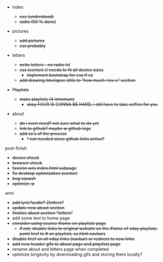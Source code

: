 * index
  * ~~css (understood)~~
  * ~~radio (50 % done)~~

* pictures
  * ~~add pictures~~
  * ~~css probably~~

* letters
  * ~~write letters - no radio lol~~
  * ~~css (center) // needs to fit all device sizes~~
    * ~~implement bootstrap for css if ez~~  
  * ~~add drawing timelapse stills to "how much i luv u" section~~

* ~~Playlists~~
  * ~~make playlists (4 minimum)~~
    * ~~okay FOUR IS GONNA BE HARD, i still have to take selfies for you~~

* about
  * ~~do i even need? not sure what to do yet~~
  *  ~~link to github? maybe w github logo~~
  * ~~add ss's of the process~~
    * ~~^ not needed since github links active?~~

post-finish

- ~~device check~~
- ~~browser check~~
- ~~favicon w/o index.html subpage~~
- ~~fix desktop optimization (center)~~
- ~~bug squash~~
- ~~optimize :p~~

anni
- ~~add lyric?audio? 2letters?~~
- ~~update new about section~~
- ~~finalize about section "letters"~~
- add some text to home page
- ~~consider using source iframe on playlists page~~
  - ~~if not, disable links to original website on the iframe of vday playlists. point href to # on playlists-xx.html navbars~~
- ~~disable href on all vday links (navbar) or redirect to new links~~
- ~~add new header gifs to *about* page and *playlists* page~~
- rename about and letters page when completed
- optimize longevity by downloading gifs and storing them locally?
